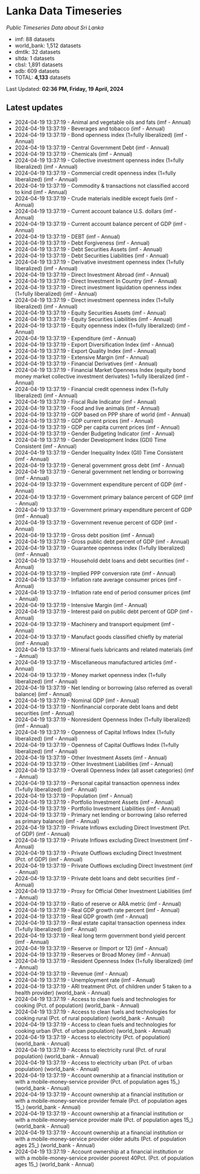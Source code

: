 # Lanka Data Timeseries
*Public Timeseries Data about Sri Lanka*

* imf: 88 datasets
* world_bank: 1,512 datasets
* dmtlk: 32 datasets
* sltda: 1 datasets
* cbsl: 1,891 datasets
* adb: 609 datasets
* TOTAL: **4,133** datasets

Last Updated: **02:36 PM, Friday, 19 April, 2024**

## Latest updates

* 2024-04-19 13:37:19 - Animal and vegetable oils and fats (imf - Annual)
* 2024-04-19 13:37:19 - Beverages and tobacco (imf - Annual)
* 2024-04-19 13:37:19 - Bond openness index (1=fully liberalized) (imf - Annual)
* 2024-04-19 13:37:19 - Central Government Debt (imf - Annual)
* 2024-04-19 13:37:19 - Chemicals (imf - Annual)
* 2024-04-19 13:37:19 - Collective investment openness index (1=fully liberalized) (imf - Annual)
* 2024-04-19 13:37:19 - Commercial credit openness index (1=fully liberalized) (imf - Annual)
* 2024-04-19 13:37:19 - Commodity & transactions not classified accord to kind (imf - Annual)
* 2024-04-19 13:37:19 - Crude materials inedible except fuels (imf - Annual)
* 2024-04-19 13:37:19 - Current account balance U.S. dollars (imf - Annual)
* 2024-04-19 13:37:19 - Current account balance percent of GDP (imf - Annual)
* 2024-04-19 13:37:19 - DEBT (imf - Annual)
* 2024-04-19 13:37:19 - Debt Forgiveness (imf - Annual)
* 2024-04-19 13:37:19 - Debt Securities Assets (imf - Annual)
* 2024-04-19 13:37:19 - Debt Securities Liabilities (imf - Annual)
* 2024-04-19 13:37:19 - Derivative investment openness index (1=fully liberalized) (imf - Annual)
* 2024-04-19 13:37:19 - Direct Investment Abroad (imf - Annual)
* 2024-04-19 13:37:19 - Direct Investment In Country (imf - Annual)
* 2024-04-19 13:37:19 - Direct investment liquidation openness index (1=fully liberalized) (imf - Annual)
* 2024-04-19 13:37:19 - Direct investment openness index (1=fully liberalized) (imf - Annual)
* 2024-04-19 13:37:19 - Equity Securities Assets (imf - Annual)
* 2024-04-19 13:37:19 - Equity Securities Liabilities (imf - Annual)
* 2024-04-19 13:37:19 - Equity openness index (1=fully liberalized) (imf - Annual)
* 2024-04-19 13:37:19 - Expenditure (imf - Annual)
* 2024-04-19 13:37:19 - Export Diversification Index (imf - Annual)
* 2024-04-19 13:37:19 - Export Quality Index (imf - Annual)
* 2024-04-19 13:37:19 - Extensive Margin (imf - Annual)
* 2024-04-19 13:37:19 - Financial Derivatives (imf - Annual)
* 2024-04-19 13:37:19 - Financial Market Openness Index (equity bond money market collective investment derivates) 1=fully liberalized (imf - Annual)
* 2024-04-19 13:37:19 - Financial credit openness index (1=fully liberalized) (imf - Annual)
* 2024-04-19 13:37:19 - Fiscal Rule Indicator (imf - Annual)
* 2024-04-19 13:37:19 - Food and live animals (imf - Annual)
* 2024-04-19 13:37:19 - GDP based on PPP share of world (imf - Annual)
* 2024-04-19 13:37:19 - GDP current prices (imf - Annual)
* 2024-04-19 13:37:19 - GDP per capita current prices (imf - Annual)
* 2024-04-19 13:37:19 - Gender Budgeting Indicator (imf - Annual)
* 2024-04-19 13:37:19 - Gender Development Index (GDI) Time Consistent (imf - Annual)
* 2024-04-19 13:37:19 - Gender Inequality Index (GII) Time Consistent (imf - Annual)
* 2024-04-19 13:37:19 - General government gross debt (imf - Annual)
* 2024-04-19 13:37:19 - General government net lending or borrowing (imf - Annual)
* 2024-04-19 13:37:19 - Government expenditure percent of GDP (imf - Annual)
* 2024-04-19 13:37:19 - Government primary balance percent of GDP (imf - Annual)
* 2024-04-19 13:37:19 - Government primary expenditure percent of GDP (imf - Annual)
* 2024-04-19 13:37:19 - Government revenue percent of GDP (imf - Annual)
* 2024-04-19 13:37:19 - Gross debt position (imf - Annual)
* 2024-04-19 13:37:19 - Gross public debt percent of GDP (imf - Annual)
* 2024-04-19 13:37:19 - Guarantee openness index (1=fully liberalized) (imf - Annual)
* 2024-04-19 13:37:19 - Household debt loans and debt securities (imf - Annual)
* 2024-04-19 13:37:19 - Implied PPP conversion rate (imf - Annual)
* 2024-04-19 13:37:19 - Inflation rate average consumer prices (imf - Annual)
* 2024-04-19 13:37:19 - Inflation rate end of period consumer prices (imf - Annual)
* 2024-04-19 13:37:19 - Intensive Margin (imf - Annual)
* 2024-04-19 13:37:19 - Interest paid on public debt percent of GDP (imf - Annual)
* 2024-04-19 13:37:19 - Machinery and transport equipment (imf - Annual)
* 2024-04-19 13:37:19 - Manufact goods classified chiefly by material (imf - Annual)
* 2024-04-19 13:37:19 - Mineral fuels lubricants and related materials (imf - Annual)
* 2024-04-19 13:37:19 - Miscellaneous manufactured articles (imf - Annual)
* 2024-04-19 13:37:19 - Money market openness index (1=fully liberalized) (imf - Annual)
* 2024-04-19 13:37:19 - Net lending or borrowing (also referred as overall balance) (imf - Annual)
* 2024-04-19 13:37:19 - Nominal GDP (imf - Annual)
* 2024-04-19 13:37:19 - Nonfinancial corporate debt loans and debt securities (imf - Annual)
* 2024-04-19 13:37:19 - Nonresident Openness Index (1=fully liberalized) (imf - Annual)
* 2024-04-19 13:37:19 - Openness of Capital Inflows Index (1=fully liberalized) (imf - Annual)
* 2024-04-19 13:37:19 - Openness of Capital Outflows Index (1=fully liberalized) (imf - Annual)
* 2024-04-19 13:37:19 - Other Investment Assets (imf - Annual)
* 2024-04-19 13:37:19 - Other Investment Liabilities (imf - Annual)
* 2024-04-19 13:37:19 - Overall Openness Index (all asset categories) (imf - Annual)
* 2024-04-19 13:37:19 - Personal capital transaction openness index (1=fully liberalized) (imf - Annual)
* 2024-04-19 13:37:19 - Population (imf - Annual)
* 2024-04-19 13:37:19 - Portfolio Investment Assets (imf - Annual)
* 2024-04-19 13:37:19 - Portfolio Investment Liabilities (imf - Annual)
* 2024-04-19 13:37:19 - Primary net lending or borrowing (also referred as primary balance) (imf - Annual)
* 2024-04-19 13:37:19 - Private Inflows excluding Direct Investment (Pct. of GDP) (imf - Annual)
* 2024-04-19 13:37:19 - Private Inflows excluding Direct Investment (imf - Annual)
* 2024-04-19 13:37:19 - Private Outflows excluding Direct Investment (Pct. of GDP) (imf - Annual)
* 2024-04-19 13:37:19 - Private Outflows excluding Direct Investment (imf - Annual)
* 2024-04-19 13:37:19 - Private debt loans and debt securities (imf - Annual)
* 2024-04-19 13:37:19 - Proxy for Official Other Investment Liabilities (imf - Annual)
* 2024-04-19 13:37:19 - Ratio of reserve or ARA metric (imf - Annual)
* 2024-04-19 13:37:19 - Real GDP growth rate percent (imf - Annual)
* 2024-04-19 13:37:19 - Real GDP growth (imf - Annual)
* 2024-04-19 13:37:19 - Real estate capital transaction openness index (1=fully liberalized) (imf - Annual)
* 2024-04-19 13:37:19 - Real long term government bond yield percent (imf - Annual)
* 2024-04-19 13:37:19 - Reserve or (Import or 12) (imf - Annual)
* 2024-04-19 13:37:19 - Reserves or Broad Money (imf - Annual)
* 2024-04-19 13:37:19 - Resident Openness Index (1=fully liberalized) (imf - Annual)
* 2024-04-19 13:37:19 - Revenue (imf - Annual)
* 2024-04-19 13:37:19 - Unemployment rate (imf - Annual)
* 2024-04-19 13:37:19 - ARI treatment (Pct. of children under 5 taken to a health provider) (world_bank - Annual)
* 2024-04-19 13:37:19 - Access to clean fuels and technologies for cooking (Pct. of population) (world_bank - Annual)
* 2024-04-19 13:37:19 - Access to clean fuels and technologies for cooking rural (Pct. of rural population) (world_bank - Annual)
* 2024-04-19 13:37:19 - Access to clean fuels and technologies for cooking urban (Pct. of urban population) (world_bank - Annual)
* 2024-04-19 13:37:19 - Access to electricity (Pct. of population) (world_bank - Annual)
* 2024-04-19 13:37:19 - Access to electricity rural (Pct. of rural population) (world_bank - Annual)
* 2024-04-19 13:37:19 - Access to electricity urban (Pct. of urban population) (world_bank - Annual)
* 2024-04-19 13:37:19 - Account ownership at a financial institution or with a mobile-money-service provider (Pct. of population ages 15_) (world_bank - Annual)
* 2024-04-19 13:37:19 - Account ownership at a financial institution or with a mobile-money-service provider female (Pct. of population ages 15_) (world_bank - Annual)
* 2024-04-19 13:37:19 - Account ownership at a financial institution or with a mobile-money-service provider male (Pct. of population ages 15_) (world_bank - Annual)
* 2024-04-19 13:37:19 - Account ownership at a financial institution or with a mobile-money-service provider older adults (Pct. of population ages 25_) (world_bank - Annual)
* 2024-04-19 13:37:19 - Account ownership at a financial institution or with a mobile-money-service provider poorest 40Pct. (Pct. of population ages 15_) (world_bank - Annual)